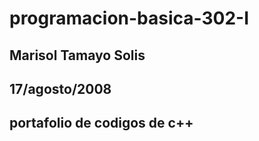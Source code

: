 # programacion-basica-302-I
## Marisol Tamayo Solis 
## 17/agosto/2008
## portafolio de codigos de c++
